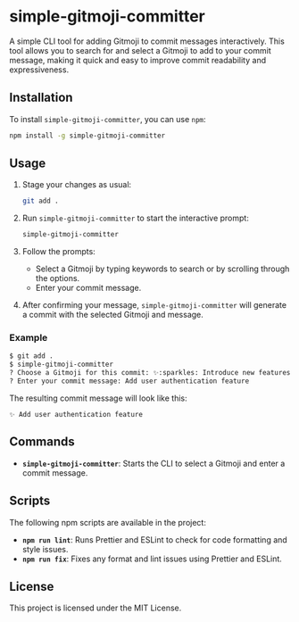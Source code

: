# simple-gitmoji-committer

A simple CLI tool for adding Gitmoji to commit messages interactively. This tool allows you to search for and select a Gitmoji to add to your commit message, making it quick and easy to improve commit readability and expressiveness.

## Installation

To install `simple-gitmoji-committer`, you can use `npm`:

```bash
npm install -g simple-gitmoji-committer
```

## Usage

1. Stage your changes as usual:

    ```bash
    git add .
    ```

2. Run `simple-gitmoji-committer` to start the interactive prompt:

    ```bash
    simple-gitmoji-committer
    ```

3. Follow the prompts:
   - Select a Gitmoji by typing keywords to search or by scrolling through the options.
   - Enter your commit message.

4. After confirming your message, `simple-gitmoji-committer` will generate a commit with the selected Gitmoji and message.

### Example

```bash
$ git add .
$ simple-gitmoji-committer
? Choose a Gitmoji for this commit: ✨:sparkles: Introduce new features
? Enter your commit message: Add user authentication feature
```

The resulting commit message will look like this:

```
✨ Add user authentication feature
```

## Commands

- **`simple-gitmoji-committer`**: Starts the CLI to select a Gitmoji and enter a commit message.

## Scripts

The following npm scripts are available in the project:

- **`npm run lint`**: Runs Prettier and ESLint to check for code formatting and style issues.
- **`npm run fix`**: Fixes any format and lint issues using Prettier and ESLint.

## License

This project is licensed under the MIT License.

